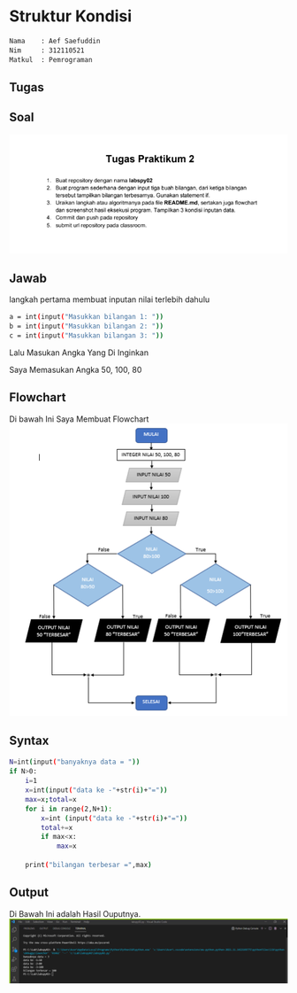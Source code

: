 # **Struktur Kondisi**

```sh
Nama    : Aef Saefuddin
Nim     : 312110521
Matkul  : Pemrograman
```

## **Tugas**
## Soal
![img](screenshot/ss1.png)

## **Jawab**
langkah pertama membuat inputan nilai terlebih dahulu

```sh
a = int(input("Masukkan bilangan 1: "))
b = int(input("Masukkan bilangan 2: "))
c = int(input("Masukkan bilangan 3: "))
```
Lalu Masukan Angka Yang Di Inginkan

Saya Memasukan Angka 50, 100, 80

## **Flowchart**

Di bawah Ini Saya Membuat Flowchart
![img](screenshot/ss3.png)

## **Syntax**
```sh
N=int(input("banyaknya data = "))
if N>0:
    i=1
    x=int(input("data ke -"+str(i)+"="))
    max=x;total=x
    for i in range(2,N+1):
        x=int (input("data ke -"+str(i)+"="))
        total+=x
        if max<x:
            max=x

    print("bilangan terbesar =",max)
```

## **Output**
Di Bawah Ini adalah Hasil Ouputnya.
![img](screenshot/ss2.png)